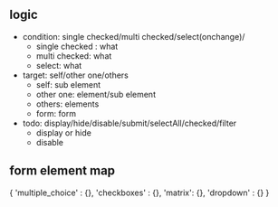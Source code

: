 ## logic ##
* condition: single checked/multi checked/select(onchange)/
	* single checked : what
	* multi checked: what
	* select: what
* target: self/other one/others
	* self: sub element
	* other one: element/sub element
	* others: elements
	* form: form
* todo: display/hide/disable/submit/selectAll/checked/filter
	* display or hide
	* disable

## form element map ##
{
	'multiple_choice' : {},
	'checkboxes' : {},
	'matrix': {},
	'dropdown' : {}
}
